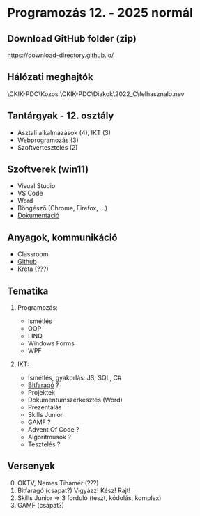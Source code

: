 # Programozás 12. - 2025 normál

## Download GitHub folder (zip)
https://download-directory.github.io/

## Hálózati meghajtók
\\CKIK-PDC\Kozos
\\CKIK-PDC\Diakok\2022_C\felhasznalo.nev

## Tantárgyak - 12. osztály
- Asztali alkalmazások (4), IKT (3)
- Webprogramozás (3)
- Szoftvertesztelés (2)

## Szoftverek (win11)
- Visual Studio
- VS Code
- Word
- Böngésző (Chrome, Firefox, ...)
- [Dokumentáció](https://learn.microsoft.com/en-us/dotnet/csharp/tour-of-csharp/)

## Anyagok, kommunikáció
- Classroom
- [Github](https://github.com/fnlckik/prog_12c_2025_normal)
- Kréta (???)

## Tematika
1. Programozás:
	- Ismétlés
	- OOP
	- LINQ
	- Windows Forms
	- WPF

2. IKT:
	- Ismétlés, gyakorlás: JS, SQL, C#
	- [Bitfaragó](https://mik.uni-pannon.hu/kari-elet/rendezvenyek/bakonyi-bitfarago-bajnoksag-2025) ?
	- Projektek
  	- Dokumentumszerkesztés (Word)
	- Prezentálás
	- Skills Junior
  	- GAMF ?
	- Advent Of Code ?
	- Algoritmusok ?
	- Tesztelés ?

## Versenyek
0. OKTV, Nemes Tihamér (???)
1. Bitfaragó (csapat?) Vigyázz! Kész! Rajt!
2. Skills Junior => 3 forduló (teszt, kódolás, komplex)
3. GAMF (csapat?)
